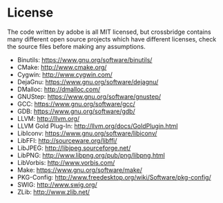 License
=======

The code written by adobe is all MIT licensed, but crossbridge contains many different open source projects which have different licenses, check the source files before making any assumptions.

* Binutils: https://www.gnu.org/software/binutils/
* CMake: http://www.cmake.org/
* Cygwin: http://www.cygwin.com/
* DejaGnu: https://www.gnu.org/software/dejagnu/
* DMalloc: http://dmalloc.com/
* GNUStep: https://www.gnu.org/software/gnustep/
* GCC: https://www.gnu.org/software/gcc/
* GDB: https://www.gnu.org/software/gdb/
* LLVM: http://llvm.org/
* LLVM Gold Plug-In: http://llvm.org/docs/GoldPlugin.html
* LibIconv: https://www.gnu.org/software/libiconv/
* LibFFI: http://sourceware.org/libffi/
* LibJPEG: http://libjpeg.sourceforge.net/
* LibPNG: http://www.libpng.org/pub/png/libpng.html
* LibVorbis: http://www.vorbis.com/
* Make: https://www.gnu.org/software/make/
* PKG-Config: http://www.freedesktop.org/wiki/Software/pkg-config/
* SWIG: http://www.swig.org/
* ZLib: http://www.zlib.net/